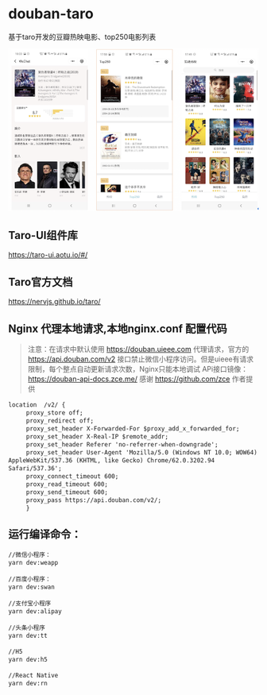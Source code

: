 # douban-taro
基于taro开发的豆瓣热映电影、top250电影列表

![](https://github.com/wapchief/douban-taro/blob/master/image/douban4.png?raw=true)
## Taro-UI组件库
https://taro-ui.aotu.io/#/

## Taro官方文档
https://nervjs.github.io/taro/


## Nginx 代理本地请求,本地nginx.conf 配置代码

> 注意：在请求中默认使用 https://douban.uieee.com 代理请求，官方的 https://api.douban.com/v2 接口禁止微信小程序访问。但是uieee有请求限制，每个整点自动更新请求次数，Nginx只能本地调试
APi接口镜像：https://douban-api-docs.zce.me/
感谢 https://github.com/zce 作者提供
```
location  /v2/ { 
     proxy_store off;  
     proxy_redirect off;  
     proxy_set_header X-Forwarded-For $proxy_add_x_forwarded_for;  
     proxy_set_header X-Real-IP $remote_addr;  
     proxy_set_header Referer 'no-referrer-when-downgrade';  
     proxy_set_header User-Agent 'Mozilla/5.0 (Windows NT 10.0; WOW64) AppleWebKit/537.36 (KHTML, like Gecko) Chrome/62.0.3202.94 Safari/537.36';  
     proxy_connect_timeout 600;  
     proxy_read_timeout 600;  
     proxy_send_timeout 600;  
     proxy_pass https://api.douban.com/v2/;
     }

```

## 运行编译命令：

```
//微信小程序：
yarn dev:weapp

//百度小程序：
yarn dev:swan

//支付宝小程序
yarn dev:alipay

//头条小程序
yarn dev:tt

//H5
yarn dev:h5

//React Native
yarn dev:rn

```
